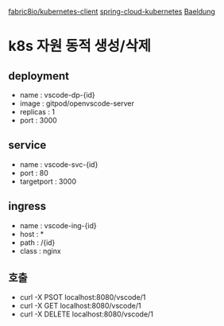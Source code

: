 [fabric8io/kubernetes-client](https://github.com/fabric8io/kubernetes-client)
[spring-cloud-kubernetes](https://docs.spring.io/spring-cloud-kubernetes/docs/current/reference/html/#discoveryclient-for-kubernetes)
[Baeldung](https://www.baeldung.com/spring-cloud-kubernetes)


# k8s 자원 동적 생성/삭제
## deployment
- name : vscode-dp-{id}
- image : gitpod/openvscode-server
- replicas : 1
- port : 3000
## service
- name : vscode-svc-{id}
- port : 80
- targetport : 3000
## ingress
- name : vscode-ing-{id}
- host : *
- path : /{id}
- class : nginx
## 호출
- curl -X PSOT localhost:8080/vscode/1
- curl -X GET localhost:8080/vscode/1
- curl -X DELETE localhost:8080/vscode/1
